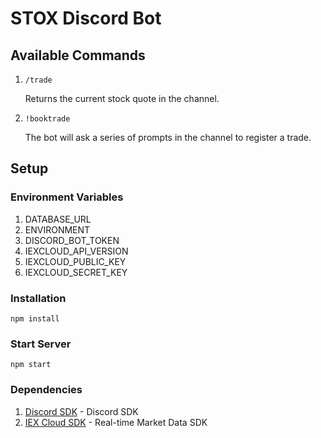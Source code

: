 # STOX Discord Bot

## Available Commands

1.  `/trade`

    Returns the current stock quote in the channel.

2. `!booktrade`

    The bot will ask a series of prompts in the channel to register a trade.

## Setup

### Environment Variables

1. DATABASE_URL
2. ENVIRONMENT
3. DISCORD_BOT_TOKEN
4. IEXCLOUD_API_VERSION
5. IEXCLOUD_PUBLIC_KEY
6. IEXCLOUD_SECRET_KEY

### Installation

`npm install`

### Start Server

`npm start`

### Dependencies

1. [Discord SDK](https://discordjs.guide) - Discord SDK
2. [IEX Cloud SDK](https://iexcloud.io) -  Real-time Market Data SDK
